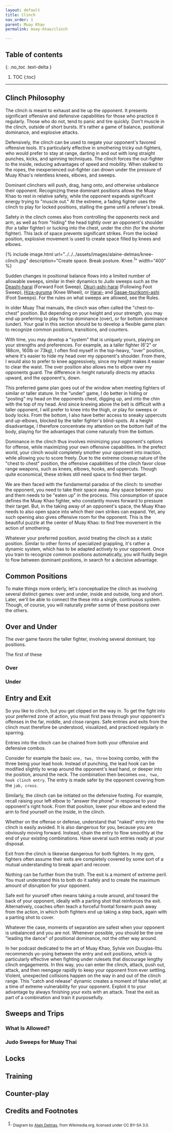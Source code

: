 ```yaml
---
layout: default
title: Clinch
nav_order: 1
parent: Muay Khao
permalink: muay-khao/clinch

---
```


## Table of contents
{: .no_toc .text-delta }

1. TOC
{:toc}

---

## Clinch Philosophy

The clinch is meant to exhaust and tie up the opponent. It presents significant offensive and
defensive capabilities for those who practice it regularly. Those who do not, tend to panic and
tire quickly. Don't muscle in the clinch, outside of short bursts. It's rather a game of
balance, positional dominance, and explosive attacks.

Defensively, the clinch can be used to negate your opponent's favored offensive tools. It's
particularly effective in smothering tricky out-fighters, who would prefer to stay at range,
darting in and out with long straight punches, kicks, and spinning techniques. The clinch
forces the out-fighter to the inside, reducing advantages of speed and mobility. When stalked
to the ropes, the inexperienced out-fighter can drown under the pressure of Muay Khao's
relentless knees, elbows, and sweeps.

Dominant clinchers will push, drag, hang onto, and otherwise unbalance their opponent.
Recognizing these dominant positions allows the Muay Khao to rest in relative safety, while the
opponent expands significant energy trying to "muscle out." At the extreme, a fading fighter
uses the clinch to play for locked positions, stalling the game until a referee's break.

Safety in the clinch comes also from controlling the opponents neck and arm, as well as from
"hiding" the head tightly over an opponent's shoulder (for a taller fighter) or tucking into
the chest, under the chin (for the shorter fighter). This lack of space prevents significant
strikes. From the locked position, explosive movement is used to create space filled by knees
and elbows.

{% include image.html url="../../../assets/images/alaine-delmas/knee-clinch.jpg"
description="Create space. Break posture. Knee.<sup>1</sup>" width="400" %}

Sudden changes in positional balance flows into a limited number of allowable sweeps, similar
in their dynamics to Judo sweeps such as the
[Deashi-harai](https://judo.ijf.org/techniques/De-ashi-harai) (Forward Foot Sweep),
[Okuri-ashi-harai](https://judo.ijf.org/techniques/Okuri-ashi-harai) (Following Foot Sweep),
[Hiza-guruma](https://judo.ijf.org/techniques/Hiza-guruma) (Knee Wheel), or
[Harai-](https://judo.ijf.org/techniques/Harai-tsurikomi-ashi) and [Sasae-tsurikomi-ashi](
https://judo.ijf.org/techniques/Sasae-tsurikomi-ashi) (Foot Sweeps). For the rules on what
sweeps are allowed, see the Rules.

In older Muay Thai manuals, the clinch was often called the "chest-to-chest" position. But
depending on your height and your strength, you may end up preferring to play for top
dominance (over), or for bottom dominance (under). Your goal in this section should be to
develop a flexible game plan: to recognize common positions, transitions, and counters.

With time, you may develop a "system" that is uniquely yours, playing on your strengths and
preferences. For example, as a taller fighter (6'2" or 188cm, 160lb or 73kg), I often find
myself in the top-heavy, "over" position, where it's easier to hide my head over my opponent's
shoulder. From there, I would also to prefer to knee aggressively, since my height makes it
easier to clear the waist. The over position also allows me to elbow over my opponents guard.
The difference in height naturally directs my attacks upward, and the opponent's, down.

This preferred game plan goes out of the window when meeting fighters of similar or taller
stature. In the "under" game, I do better in hiding or "posting" my head on the opponents
chest, digging up, and into the chin with the top of my head. And since kneeing above the belt
is difficult with a taller opponent, I will prefer to knee into the thigh, or play for sweeps
or body locks.  From the bottom, I also have better access to sneaky uppercuts and up-elbows,
blocked by the taller fighter's blind-spots. At a height disadvantage, I therefore concentrate
my attention on the bottom half of the body, playing for the advantages that come naturally
from the bottom.

Dominance in the clinch thus involves minimizing your opponent's options for offense, while
maximizing your own offensive capabilities. In the prefect world, your clinch would completely
smother your opponent into inaction, while allowing you to score freely. Due to the extreme
closeup nature of the "chest to chest" position, the offensive capabilities of the clinch favor
close range weapons, such as knees, elbows, hooks, and uppercuts. Though quite economical,
these strikes still need space to find their target.

We are then faced with the fundamental paradox of the clinch: to smother the opponent, you need
to take their space away. Any space between you and them needs to be "eaten up" in the process.
This consumption of space defines the Muay Khao fighter, who constantly moves forward to
pressure their target. But, in the taking away of an opponent's space, the Muay Khao needs to
also open space into which their own strikes can expand. Yet, any such opening also gives
offensive room for the opponent. This is the beautiful puzzle at the center of Muay Khao: to
find free movement in the action of smothering.

Whatever your preferred position, avoid treating the clinch as a static position. Similar to
other forms of specialized grappling, it's rather a dynamic system, which has to be adapted
actively to your opponent. Once you train to recognize common positions automatically, you will
fluidly begin to flow between dominant positions, in search for a decisive advantage.

## Common Positions

<div data-ms-content="boxer-pages">

To make things more orderly, let's conceptualize the clinch as involving several distinct
games: over and under, inside and outside, long and short. Later, we'll be able to connect the
these into a single, continuous system. Though, of course, you will naturally prefer some of
these positions over the others.

## Over and Under

The *over* game favors the taller fighter, involving several dominant, top positions.

The first of these 

### Over
### Under

## Entry and Exit

So you like to clinch, but you get clipped on the way in. To get the fight into your preferred
zone of action, you must first pass through your opponent's offenses in the far, middle, and
close ranges. Safe entries and exits from the clinch must therefore be understood, visualized,
and practiced regularly in sparring.

Entries into the clinch can be chained from both your offensive and defensive
combos.

Consider for example the basic `one, two, three` boxing combo, with the three being your lead
hook. Instead of punching, the lead hook can be modified slightly to wrap around the opponent's
lead hand, or deeper into the position, around the neck. The combination then becomes `one,
two, hook clinch entry`. The entry is made safer by the opponent covering from the `jab, cross`.

Similarly, the clinch can be initiated on the defensive footing. For example, recall raising
your left elbow to "answer the phone" in response to your opponent's right hook. From that
position, lower your elbow and extend the arm to find yourself on the inside, in the clinch.

Whether on the offense or defense, understand that "naked" entry into the clinch is easily
avoided. It is also dangerous for you, because you are obviously moving forward. Instead, chain
the entry to flow smoothly at the end of your existing combinations. Have several such entries
ready at your disposal.

Exit from the clinch is likewise dangerous for both fighters. In my gym, fighters often assume
their exits are completely covered by some sort of a mutual understanding to break apart and
recover.

Nothing can be further from the truth. The exit is a moment of extreme peril. You must
understand this to both do it safely and to create the maximum amount of disruption for your
opponent.

Safe exit for yourself often means taking a route around, and toward the back of your opponent,
ideally with a parting shot that reinforces the exit. Alternatively, coaches often teach a
forceful frontal forearm push away from the action, in which both fighters end up taking a step
back, again with a parting shot to cover.

Whatever the case, moments of separation are safest when your opponent is unbalanced and you
are not. Whenever possible, you should be the one "leading the dance" of positional dominance,
not the other way around.

In her podcast dedicated to the art of Muay Khao, Sylvie von Duuglas-Ittu recommends yo-yoing
between the entry and exit positions, which is particularly effective when fighting under
rulesets that discourage lengthy clinch engagements. In this way, you can enter the clinch,
attack, push out, attack, and then reengage rapidly to keep your opponent from ever settling.
Violent, unexpected collisions happen on the way in and out of the clinch range. This "catch
and release" dynamic creates a moment of false relief, at a time of extreme vulnerability for
your opponent. Exploit it to your advantage by always finishing your exits with an attack.
Treat the exit as part of a combination and train it purposefully.

## Sweeps and Trips

### What Is Allowed?

### Judo Sweeps for Muay Thai

## Locks
## Training
## Counter-play

</div>

## Credits and Footnotes

1. <sub>Diagram by [Alain
Delmas](https://commons.wikimedia.org/w/index.php?search=%22Alain+Delmas%22&title=Special:MediaSearch&go=Go&type=image),
from Wikimedia.org, licensed under CC BY-SA 3.0.</sub>

